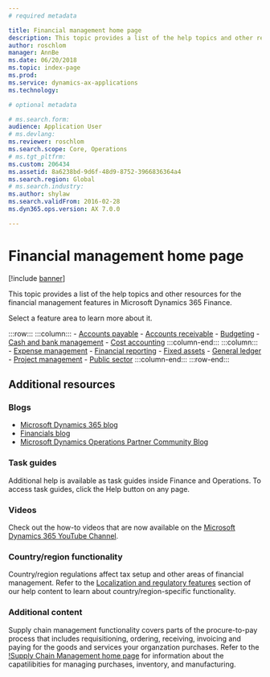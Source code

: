 ```yaml
---
# required metadata

title: Financial management home page
description: This topic provides a list of the help topics and other resources for the financial management features in Microsoft Dynamics 365 Finance. 
author: roschlom
manager: AnnBe
ms.date: 06/20/2018
ms.topic: index-page
ms.prod: 
ms.service: dynamics-ax-applications
ms.technology: 

# optional metadata

# ms.search.form: 
audience: Application User
# ms.devlang: 
ms.reviewer: roschlom
ms.search.scope: Core, Operations
# ms.tgt_pltfrm: 
ms.custom: 206434
ms.assetid: 8a6238bd-9d6f-48d9-8752-3966836364a4
ms.search.region: Global
# ms.search.industry: 
ms.author: shylaw
ms.search.validFrom: 2016-02-28
ms.dyn365.ops.version: AX 7.0.0

---
```


# Financial management home page

[!include [banner](includes/banner.md)]

This topic provides a list of the help topics and other resources for the financial management features in Microsoft Dynamics 365 Finance. 

Select a feature area to learn more about it.

:::row:::
    :::column:::
        - [Accounts payable](accounts-payable/accounts-payable.md) 
        - [Accounts receivable](accounts-receivable/accounts-receivable.md)
        - [Budgeting](budgeting/budgeting-overview.md) 
        - [Cash and bank management](cash-bank-management/cash-bank-management.md)
        - [Cost accounting](cost-accounting/cost-accounting-home-page.md)
    :::column-end:::
    :::column:::
        - [Expense management](expense-management/expense-management.md)
        - [Financial reporting](../dev-itpro/analytics/financial-reporting-intro.md?toc=/fin-and-ops/toc.json)
        - [Fixed assets](fixed-assets/fixed-assets.md)
        - [General ledger](general-ledger/general-ledger.md) 
        - [Project management](project-management/overview-project-management-accounting.md)
        - [Public sector](public-sector/public-sector-functionality.md) 
    :::column-end:::
:::row-end:::


## Additional resources

### Blogs

- [Microsoft Dynamics 365 blog](https://community.dynamics.com/b/msftdynamicsblog?c=Enterprise)
- [Financials blog](https://community.dynamics.com/365/financeandoperations/b/financials) 
- [Microsoft Dynamics Operations Partner Community Blog](https://community.dynamics.com/partner/b/operationspartnercommunityblog)

### Task guides
Additional help is available as task guides inside Finance and Operations. To access task guides, click the Help button on any page.

### Videos

Check out the how-to videos that are now available on the [Microsoft Dynamics 365 YouTube Channel](https://www.youtube.com/channel/UCJGCg4rB3QSs8y_1FquelBQ).

### Country/region functionality

Country/region regulations affect tax setup and other areas of financial management. Refer to the [Localization and regulatory features](../dev-itpro/lcs-solutions/country-region.md?toc=/fin-and-ops/toc.json) section of our help content to learn about country/region-specific functionality.

### Additional content

Supply chain management functionality covers parts of the procure-to-pay process that includes requisitioning, ordering, receiving, invoicing and paying for the goods and services your organzation purchases. Refer to the [!Supply Chain Management home page](https://github.com/MicrosoftDocs/Dynamics-365-Operations/blob/WhatsNew-SCM-10-0-6/articles/supply-chain/index.md) for information about the capatilibities for managing purchases, inventory, and manufacturing. 

